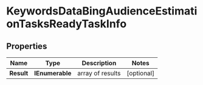 # KeywordsDataBingAudienceEstimationTasksReadyTaskInfo


## Properties

| Name | Type | Description | Notes |
|------------ | ------------- | ------------- | -------------|
**Result** | **IEnumerable<KeywordsDataBingAudienceEstimationTasksReadyResultInfo>** | array of results |[optional]|
